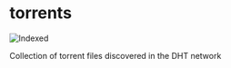 torrents 
========
![Indexed](https://img.shields.io/badge/indexed-172473-blue)

Collection of torrent files discovered in the DHT network
